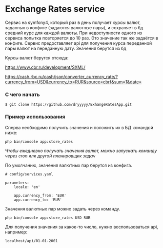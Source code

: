 # Exchange Rates service

Cервис на symfony4, который раз в день получает курсы валют, заданных в конфиге (задаются валютные пары), и сохраняет в бд средний курс  для каждой валюты. При недоступности одного из сервиса попытка повторяется до 10 раз. Это значение так же задаётся в конфиге. 
Сервис предоставляет api для получения курса переданной  пары валют на переданную дату. Значения берутся из бд

Курсы валют берутся отсюда:

https://www.cbr.ru/development/SXML/

https://cash.rbc.ru/cash/json/converter_currency_rate/?currency_from=USD&currency_to=RUR&source=cbrf&sum=1&date=

### С чего начать
```angular2html
$ git clone https://github.com/dryyyyy/ExhangeRatesApp.git
```

### Пример использования
Сперва необходимо получить значения и положить их в БД командой ниже:
```angular2html
php bin/console app:store_rates
```
*Чтобы ежедневно получать значения валют, можно запускать команду через cron или другой планировщик задач*

По умолчанию, значения валютных пар берутся из конфига.
```angular2html
# config/services.yaml

parameters:
    locale: 'en'

    app.currency_from: 'EUR'
    app.currency_to: 'RUR'
```
Значения валютных пар можно задать через команду.
```angular2html
php bin/console app:store_rates USD RUR
```
Для получения значения за какое-то число, нужно воспользоваться api, например:
```angular2html
localhost/api/01-01-2001
``` 
